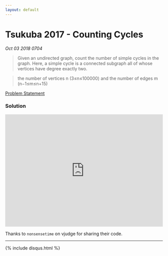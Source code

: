 ```yaml
---
layout: default
---
```


# Tsukuba 2017 - Counting Cycles
_Oct 03 2018 0704_

> Given an undirected graph, count the number of simple cycles in the graph. Here, a simple cycle is a connected subgraph all of whose vertices have degree exactly two.

> the number of vertices n (3≤n≤100000) and the number of edges m (n−1≤m≤n+15)

[Problem Statement](http://judge.u-aizu.ac.jp/onlinejudge/description.jsp?id=1388)

### Solution

<iframe src="https://pastebin.com/embed_iframe/UenuFSwj" style="border:none;width:100%; height: 360px;"></iframe>

Thanks to `nonsensetime` on vjudge for sharing their code.

***

{% include disqus.html %}
